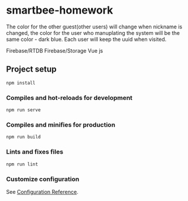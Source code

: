 # smartbee-homework
The color for the other guest(other users) will change when nickname is changed,
the color for the user who manuplating the system will be the same color - dark blue.
Each user will keep the uuid when visited.


Firebase/RTDB
Firebase/Storage
Vue
js

## Project setup
```
npm install
```

### Compiles and hot-reloads for development
```
npm run serve
```

### Compiles and minifies for production
```
npm run build
```

### Lints and fixes files
```
npm run lint
```

### Customize configuration
See [Configuration Reference](https://cli.vuejs.org/config/).
